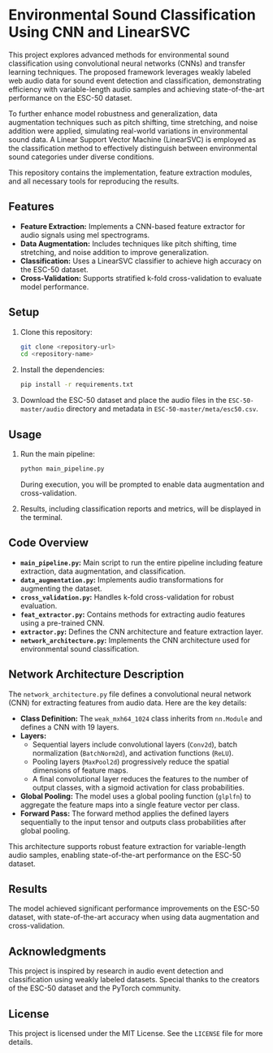 # Environmental Sound Classification Using CNN and LinearSVC

This project explores advanced methods for environmental sound classification using convolutional neural networks (CNNs) and transfer learning techniques. The proposed framework leverages weakly labeled web audio data for sound event detection and classification, demonstrating efficiency with variable-length audio samples and achieving state-of-the-art performance on the ESC-50 dataset. 

To further enhance model robustness and generalization, data augmentation techniques such as pitch shifting, time stretching, and noise addition were applied, simulating real-world variations in environmental sound data. A Linear Support Vector Machine (LinearSVC) is employed as the classification method to effectively distinguish between environmental sound categories under diverse conditions.

This repository contains the implementation, feature extraction modules, and all necessary tools for reproducing the results.

## Features
- **Feature Extraction:** Implements a CNN-based feature extractor for audio signals using mel spectrograms.
- **Data Augmentation:** Includes techniques like pitch shifting, time stretching, and noise addition to improve generalization.
- **Classification:** Uses a LinearSVC classifier to achieve high accuracy on the ESC-50 dataset.
- **Cross-Validation:** Supports stratified k-fold cross-validation to evaluate model performance.

## Setup

1. Clone this repository:
   ```bash
   git clone <repository-url>
   cd <repository-name>
   ```

2. Install the dependencies:
   ```bash
   pip install -r requirements.txt
   ```

3. Download the ESC-50 dataset and place the audio files in the `ESC-50-master/audio` directory and metadata in `ESC-50-master/meta/esc50.csv`.

## Usage

1. Run the main pipeline:
   ```bash
   python main_pipeline.py
   ```
   During execution, you will be prompted to enable data augmentation and cross-validation.

2. Results, including classification reports and metrics, will be displayed in the terminal.

## Code Overview

- **`main_pipeline.py`:** Main script to run the entire pipeline including feature extraction, data augmentation, and classification.
- **`data_augmentation.py`:** Implements audio transformations for augmenting the dataset.
- **`cross_validation.py`:** Handles k-fold cross-validation for robust evaluation.
- **`feat_extractor.py`:** Contains methods for extracting audio features using a pre-trained CNN.
- **`extractor.py`:** Defines the CNN architecture and feature extraction layer.
- **`network_architecture.py`:** Implements the CNN architecture used for environmental sound classification.

## Network Architecture Description

The `network_architecture.py` file defines a convolutional neural network (CNN) for extracting features from audio data. Here are the key details:

- **Class Definition:** The `weak_mxh64_1024` class inherits from `nn.Module` and defines a CNN with 19 layers.
- **Layers:**
  - Sequential layers include convolutional layers (`Conv2d`), batch normalization (`BatchNorm2d`), and activation functions (`ReLU`).
  - Pooling layers (`MaxPool2d`) progressively reduce the spatial dimensions of feature maps.
  - A final convolutional layer reduces the features to the number of output classes, with a sigmoid activation for class probabilities.
- **Global Pooling:** The model uses a global pooling function (`glplfn`) to aggregate the feature maps into a single feature vector per class.
- **Forward Pass:** The forward method applies the defined layers sequentially to the input tensor and outputs class probabilities after global pooling.

This architecture supports robust feature extraction for variable-length audio samples, enabling state-of-the-art performance on the ESC-50 dataset.

## Results
The model achieved significant performance improvements on the ESC-50 dataset, with state-of-the-art accuracy when using data augmentation and cross-validation.

## Acknowledgments
This project is inspired by research in audio event detection and classification using weakly labeled datasets. Special thanks to the creators of the ESC-50 dataset and the PyTorch community.

## License
This project is licensed under the MIT License. See the `LICENSE` file for more details.
